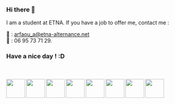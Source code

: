### Hi there 👋

I am a student at ETNA. If you have a job to offer me, contact me : 

 📧 : arfaou_a@etna-alternance.net </br>
 📱 : 06 95 73 71 29.

### Have a nice day ! :D

<!------------------------------------------------------------------------------------------------------------------------------------------------------->

 <br><br>
 <img align="left" width="50px" src="https://cdn.jsdelivr.net/gh/devicons/devicon/icons/typescript/typescript-original.svg" /> 
 <img align="left" width="50px" src="https://miro.medium.com/v2/resize:fit:365/1*d2zLEjERsrs1Rzk_95QU9A.png"/>
 <img align="left" width="50px" src="https://cdn.jsdelivr.net/gh/devicons/devicon/icons/react/react-original.svg" />
 <img align="left" width="50px" color="white" src="https://cdn.jsdelivr.net/gh/devicons/devicon/icons/nextjs/nextjs-original.svg" />
 <img align="left" width="50px" src="https://cdn.jsdelivr.net/gh/devicons/devicon/icons/express/express-original.svg" />
 <img align="left" width="50px" src="https://cdn.jsdelivr.net/gh/devicons/devicon/icons/mysql/mysql-original-wordmark.svg" />
 <img align="left" width="50px" src="https://cdn.jsdelivr.net/gh/devicons/devicon/icons/vscode/vscode-original.svg" />
 <img align="left" width="50px" src="https://cdn.jsdelivr.net/gh/devicons/devicon/icons/git/git-original.svg" />


<!--
**soetna/soetna** is a ✨ _special_ ✨ repository because its `README.md` (this file) appears on your GitHub profile.

Here are some ideas to get you started:

- 🔭 I’m currently working on ...
- 🌱 I’m currently learning ...
- 👯 I’m looking to collaborate on ...
- 🤔 I’m looking for help with ...
- 💬 Ask me about ...
- 📫 How to reach me: ...
- 😄 Pronouns: ...
- ⚡ Fun fact: ...
-->
